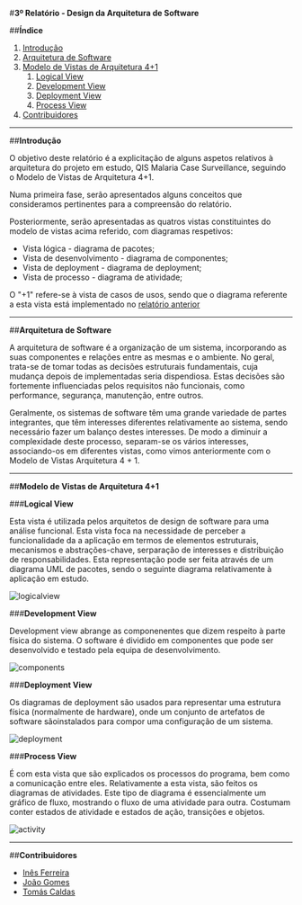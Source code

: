 #**3º Relatório - Design da Arquitetura de Software**

##**Índice**

1. [Introdução](#intro)
2. [Arquitetura de Software](#arch)
3. [Modelo de Vistas de Arquitetura 4+1](#fourplusone)
    1. [Logical View](#logical)
    2. [Development View](#development)
    3. [Deployment View](#deployment)
    4. [Process View](#process)
4. [Contribuidores](#contributors)

***
##**Introdução** <a name ="intro"></a>

O objetivo deste relatório é a explicitação de alguns aspetos relativos à arquitetura do projeto em estudo, QIS Malaria Case Surveillance, seguindo o Modelo de Vistas de Arquitetura 4+1. 

Numa primeira fase, serão apresentados alguns conceitos que consideramos pertinentes para a compreensão do relatório.           

Posteriormente, serão apresentadas as quatros vistas constituintes do modelo de vistas acima referido, com diagramas respetivos:
   
   - Vista lógica - diagrama de pacotes;
   - Vista de desenvolvimento - diagrama de componentes;
   - Vista de deployment - diagrama de deployment;
   - Vista de processo - diagrama de atividade;

O "+1" refere-se à vista de casos de usos, sendo que o diagrama referente a esta vista está implementado no [relatório anterior](https://github.com/tomasvcaldas/FEUP-ESOF-MALARIASURV/blob/master/ESOF-docs/Project%20Requirements.md#usecases)



****
##**Arquitetura de Software** <a name ="arch"></a>

A arquitetura de software é a organização de um sistema, incorporando as suas componentes e relações entre as mesmas e o ambiente. No geral, trata-se de tomar todas as decisões estruturais fundamentais, cuja mudança depois de implementadas seria dispendiosa.
Estas decisões são fortemente influenciadas pelos requisitos não funcionais, como performance, segurança, manutenção, entre outros.

Geralmente, os sistemas de software têm uma grande variedade de partes integrantes, que têm interesses diferentes relativamente ao sistema, sendo necessário fazer um balanço destes interesses. De modo a diminuir a complexidade deste processo, separam-se os vários interesses, associando-os em diferentes vistas, como vimos anteriormente com o Modelo de Vistas Arquitetura 4 + 1.




****
##**Modelo de Vistas de Arquitetura 4+1** <a name ="fourplusone"></a>




###**Logical View** <a name="logical"></a>

Esta vista é utilizada pelos arquitetos de design de software para uma análise funcional. Esta vista foca na necessidade de perceber a funcionalidade da a aplicação em termos de elementos estruturais, mecanismos e abstrações-chave, serparação de interesses e distribuição de responsabilidades.
Esta representação pode ser feita através de um diagrama UML de pacotes, sendo o seguinte diagrama relativamente à aplicação em estudo.


![logicalview](https://github.com/tomasvcaldas/FEUP-ESOF-MALARIASURV/blob/master/ESOF-docs/Images/logicalView.png?raw=true)




###**Development View** <a name="development"></a>

Development view abrange as componenentes que dizem respeito à parte física do sistema. O software é dividido em componentes que pode ser desenvolvido e testado pela equipa de desenvolvimento.


![components](https://github.com/tomasvcaldas/FEUP-ESOF-MALARIASURV/blob/master/ESOF-docs/Images/ComponentView.png?raw=true)




###**Deployment View** <a name="deployment"></a>

Os diagramas de deployment são usados para representar uma estrutura física (normalmente de hardware), onde um conjunto de artefatos de software sãoinstalados para compor uma configuração de um sistema. 


![deployment](https://github.com/tomasvcaldas/FEUP-ESOF-MALARIASURV/blob/master/ESOF-docs/Images/deployment%20view.png?raw=true)




###**Process View** <a name="process"></a>

É com esta vista que são explicados os processos do programa, bem como a comunicação entre eles. Relativamente a esta vista, são feitos os diagramas de atividades.
Este tipo de diagrama é essencialmente um gráfico de fluxo, mostrando o fluxo de uma atividade para outra. Costumam conter estados de atividade e estados de ação, transições e objetos.


![activity](https://github.com/tomasvcaldas/FEUP-ESOF-MALARIASURV/blob/master/ESOF-docs/Images/process%20view.png?raw=true)



****
##**Contribuidores**<a name="contributors"></a>

* [Inês Ferreira](https://github.com/inesferreira7)
* [João Gomes](https://github.com/joaogomes04)
* [Tomás Caldas](https://github.com/tomasvcaldas)

